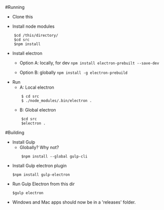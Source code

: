 #Running

* Clone this

* Install node modules
``` 
	$cd /this/directory/
	$cd src
	$npm install 
```
* Install electron 
	* Option A: locally, for dev
		``` npm install electron-prebuilt --save-dev ```
		
	* Option B: globally
		```npm install -g electron-prebuild```
* Run
	* A: Local electron
	``` 
		$ cd src
		$ ./node_modules/.bin/electron . 
	```
	* B: Global electron
	``` 
		$cd src
		$electron .
	```

#Building
* Install Gulp
	* Globally? Why not?
	```
		$npm install --global gulp-cli
	```
* Install Gulp electron plugin
	```
	$npm install gulp-electron
	```
* Run Gulp Electron from this dir
	```
	$gulp electron
	```
* Windows and Mac apps should now be in a 'releases' folder.